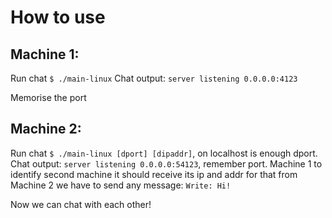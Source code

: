 # How to use

## Machine 1:
Run chat `$ ./main-linux`
Chat output: `server listening 0.0.0.0:4123`

Memorise the port

## Machine 2:
Run chat `$ ./main-linux [dport] [dipaddr]`, on localhost is enough dport.
Chat output: `server listening 0.0.0.0:54123`, remember port.
Machine 1 to identify second machine it should receive its ip and addr for that from Machine 2 we have to send any message:
`Write: Hi!`

Now we can chat with each other!
